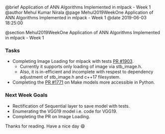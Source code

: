 @brief Application of ANN Algorithms Implemented in mlpack - Week 1
@author Mehul Kumar Nirala
@page Mehul2019WeekOne Application of ANN Algorithms Implemented in mlpack - Week 1
@date 2019-06-03 18:25:00

@section Mehul2019WeekOne Application of ANN Algorithms Implemented in mlpack - Week 1

### Tasks

* Completing Image Loading for mlpack with tests [PR #1903](https://github.com/mlpack/mlpack/pull/1903).
  * Currently it supports only loading of image via stb_image.h.
  * Also, it is in-efficient and incomplete with respest to dependency adjustment of stb_image.h and c++17 filesystem.
* Completing the [PR #1771](https://github.com/mlpack/mlpack/pull/1771) on Make models more accessible in Python.

### Next Week Goals

* Rectification of Sequential layer to save model with tests.
* Enumerating the VGG19 model i.e. code for VGG19.
* Completing the PR on Image Loading.

Thanks for reading. Have a nice day :smile:
